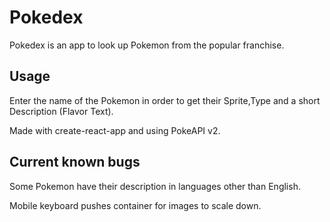 # Pokedex

Pokedex is an app to look up Pokemon from the popular franchise.

## Usage

Enter the name of the Pokemon in order to get their Sprite,Type and a short Description (Flavor Text).

Made with create-react-app and using PokeAPI v2.

## Current known bugs

Some Pokemon have their description in languages other than English.

Mobile keyboard pushes container for images to scale down.
